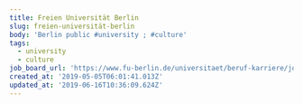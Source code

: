 ```yaml
---
title: Freien Universität Berlin
slug: freien-universität-berlin
body: 'Berlin public #university ; #culture'
tags:
  - university
  - culture
job_board_url: 'https://www.fu-berlin.de/universitaet/beruf-karriere/jobs/index.html'
created_at: '2019-05-05T06:01:41.013Z'
updated_at: '2019-06-16T10:36:09.624Z'
---
```


